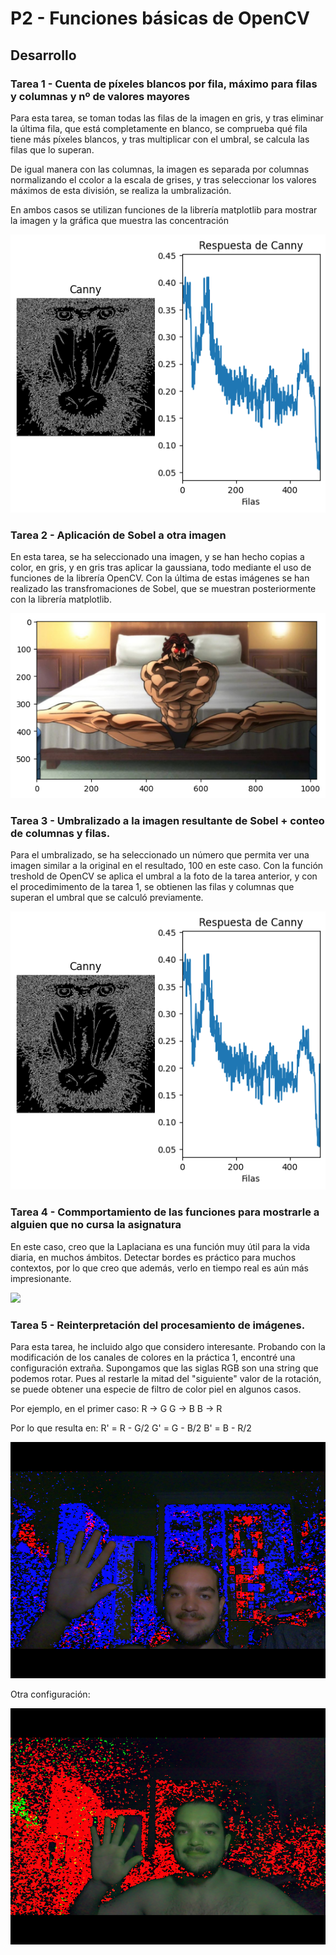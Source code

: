
# P2 - Funciones básicas de OpenCV

## Desarrollo

### Tarea 1 - Cuenta de píxeles blancos por fila, máximo para filas y columnas y nº de valores mayores

  Para esta tarea, se toman todas las filas de la imagen en gris, y tras eliminar la última fila, que está completamente en blanco, se comprueba qué  fila  tiene más píxeles blancos, y  tras multiplicar con el umbral, se calcula las filas  que lo superan.

  De igual manera con las columnas, la imagen es separada por columnas normalizando el ccolor a la escala de grises, y tras seleccionar los valores máximos de esta división, se realiza la umbralización.

  En ambos casos se utilizan funciones de la librería matplotlib para mostrar la imagen y la gráfica que muestra las concentración

  ![](VC_P2_0.png)

### Tarea 2 - Aplicación de Sobel a otra imagen

  En esta tarea, se ha seleccionado una imagen, y se han hecho copias a color, en gris, y en gris tras aplicar la gaussiana, todo mediante el uso de funciones de la librería OpenCV. Con la última de estas imágenes se han realizado las transfromaciones de Sobel, que se muestran posteriormente con la librería matplotlib.
  
  ![](VC_P2_1.png)

### Tarea 3 - Umbralizado a la imagen resultante de Sobel + conteo de columnas y filas.

  Para el umbralizado, se ha seleccionado un número que permita ver una imagen similar a la original en el resultado,   100 en este caso. Con la función treshold de OpenCV se aplica el umbral a la foto de la tarea anterior, y con el procedimimento de la tarea 1, se obtienen las filas y columnas que superan el umbral que se calculó previamente.
  
  ![](VC_P2_0.png)

### Tarea 4 - Commportamiento de las funciones para mostrarle a alguien que no cursa la asignatura

  En este caso, creo que la Laplaciana es una función muy útil para la vida diaria, en muchos ámbitos. Detectar bordes es práctico para muchos contextos, por lo que creo que además, verlo en tiempo real es aún más impresionante.

  ![](Lapalciana-bordes.png)

### Tarea 5 - Reinterpretación del procesamiento de imágenes.

  Para esta tarea, he incluido algo que considero interesante. Probando con la modificación de los canales de colores en la práctica 1, encontré una configuración extraña. Supongamos que las siglas RGB son una string que podemos rotar. Pues al restarle la mitad del "siguiente" valor de la rotación, se puede obtener una especie de filtro de color piel en algunos casos.

  Por ejemplo, en el primer caso:
  R -> G
  G -> B
  B -> R

  Por lo que resulta en:
  R' = R - G/2
  G' = G - B/2
  B' = B - R/2

  ![](Captura_filtro_color_piel.png)

  Otra configuración:

  ![](Captura_filtro_color_piel2.png)
